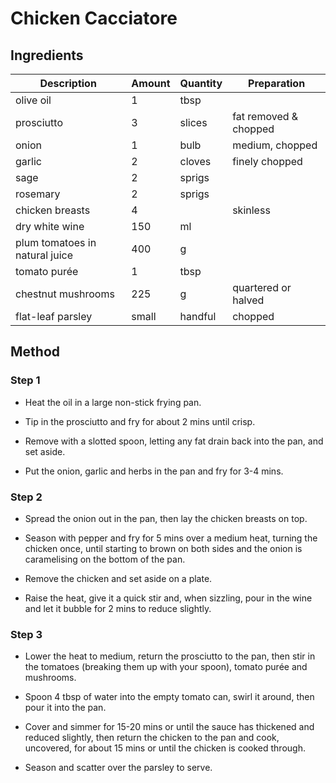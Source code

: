 # Chicken Cacciatore

## Ingredients

| Description | Amount | Quantity | Preparation |
| --- | --- | --- | --- |
| olive oil | 1 | tbsp | |
| prosciutto | 3 | slices | fat removed & chopped |
| onion | 1 | bulb | medium, chopped |
| garlic | 2 | cloves | finely chopped |
| sage | 2 | sprigs | | 
| rosemary | 2 | sprigs 
| chicken breasts | 4 | | skinless |
| dry white wine | 150 | ml | |
| plum tomatoes in natural juice | 400 | g | |
| tomato purée | 1 | tbsp | |
| chestnut mushrooms | 225 | g | quartered or halved |
| flat-leaf parsley | small | handful | chopped |

## Method

### Step 1

* Heat the oil in a large non-stick frying pan.

* Tip in the prosciutto and fry for about 2 mins until crisp.

* Remove with a slotted spoon, letting any fat drain back into the pan, and set aside.

* Put the onion, garlic and herbs in the pan and fry for 3-4 mins.

### Step 2

* Spread the onion out in the pan, then lay the chicken breasts on top.

* Season with pepper and fry for 5 mins over a medium heat, turning the chicken once, until starting to brown on both sides and the onion is caramelising on the bottom of the pan.

* Remove the chicken and set aside on a plate.

* Raise the heat, give it a quick stir and, when sizzling, pour in the wine and let it bubble for 2 mins to reduce slightly.

### Step 3

* Lower the heat to medium, return the prosciutto to the pan, then stir in the tomatoes (breaking them up with your spoon), tomato purée and mushrooms.

* Spoon 4 tbsp of water into the empty tomato can, swirl it around, then pour it into the pan.

* Cover and simmer for 15-20 mins or until the sauce has thickened and reduced slightly, then return the chicken to the pan and cook, uncovered, for about 15 mins or until the chicken is cooked through.
  
* Season and scatter over the parsley to serve.
